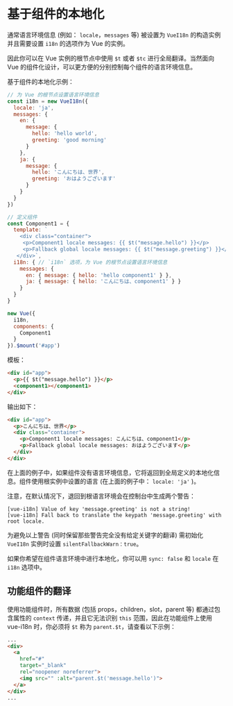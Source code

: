 # 基于组件的本地化

通常语言环境信息 (例如： `locale`，`messages` 等) 被设置为 `VueI18n` 的构造实例并且需要设置 `i18n` 的选项作为 Vue 的实例。

因此你可以在 Vue 实例的根节点中使用 `$t` 或者 `$tc` 进行全局翻译。当然面向 Vue 的组件化设计，可以更方便的分别控制每个组件的语言环境信息。

基于组件的本地化示例：

```js
// 为 Vue 的根节点设置语言环境信息
const i18n = new VueI18n({
  locale: 'ja',
  messages: {
    en: {
      message: {
        hello: 'hello world',
        greeting: 'good morning'
      }
    },
    ja: {
      message: {
        hello: 'こんにちは、世界',
        greeting: 'おはようございます'
      }
    }
  }
})

// 定义组件
const Component1 = {
  template: `
    <div class="container">
     <p>Component1 locale messages: {{ $t("message.hello") }}</p>
     <p>Fallback global locale messages: {{ $t("message.greeting") }}</p>
   </div>`,
  i18n: { // `i18n` 选项，为 Vue 的根节点设置语言环境信息
    messages: {
      en: { message: { hello: 'hello component1' } },
      ja: { message: { hello: 'こんにちは、component1' } }
    }
  }
}

new Vue({
  i18n,
  components: {
    Component1
  }
}).$mount('#app')
```

模板：


```html
<div id="app">
  <p>{{ $t("message.hello") }}</p>
  <component1></component1>
</div>
```

输出如下：

```html
<div id="app">
  <p>こんにちは、世界</p>
  <div class="container">
    <p>Component1 locale messages: こんにちは、component1</p>
    <p>Fallback global locale messages: おはようございます</p>
  </div>
</div>
```

在上面的例子中，如果组件没有语言环境信息，它将返回到全局定义的本地化信息。组件使用根实例中设置的语言 (在上面的例子中： `locale: 'ja'` )。

注意，在默认情况下，退回到根语言环境会在控制台中生成两个警告：

```console
[vue-i18n] Value of key 'message.greeting' is not a string!
[vue-i18n] Fall back to translate the keypath 'message.greeting' with root locale.
```

为避免以上警告 (同时保留那些警告完全没有给定关键字的翻译) 需初始化 `VueI18n` 实例时设置 `silentFallbackWarn：true`。

如果你希望在组件语言环境中进行本地化，你可以用 `sync: false` 和 `locale` 在 `i18n` 选项中。

## 功能组件的翻译

使用功能组件时，所有数据 (包括 props，children，slot，parent 等) 都通过包含属性的 `context` 传递，并且它无法识别 `this` 范围，因此在功能组件上使用 vue-i18n 时，你必须将 `$t` 称为 `parent.$t`，请查看以下示例：

```html
...
<div>
  <a
    href="#"
    target="_blank"
    rel="noopener noreferrer">
    <img src="" :alt="parent.$t('message.hello')">
  </a>
</div>
...
```

